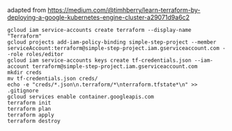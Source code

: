 adapted from https://medium.com/@timhberry/learn-terraform-by-deploying-a-google-kubernetes-engine-cluster-a29071d9a6c2
```
gcloud iam service-accounts create terraform --display-name "Terraform"
gcloud projects add-iam-policy-binding simple-step-project --member serviceAccount:terraform@simple-step-project.iam.gserviceaccount.com --role roles/editor
gcloud iam service-accounts keys create tf-credentials.json --iam-account terraform@simple-step-project.iam.gserviceaccount.com
mkdir creds
mv tf-credentials.json creds/
echo -e "creds/*.json\n.terraform/*\nterraform.tfstate*\n" >> .gitignore
gcloud services enable container.googleapis.com
terraform init
terraform plan
terraform apply
terraform destroy
```
